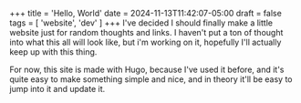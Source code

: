 +++
title = 'Hello, World'
date = 2024-11-13T11:42:07-05:00
draft = false
tags = [ 'website', 'dev' ]
+++
I've decided I should finally make a little website just for random thoughts and
links. I haven't put a ton of thought into what this all will look like, but i'm
working on it, hopefully I'll actually keep up with this thing.


For now, this site is made with Hugo, because I've used it before, and it's
quite easy to make something simple and nice, and in theory it'll be easy to
jump into it and update it.
